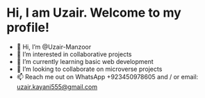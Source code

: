
<h1 style="position:center;">Hi, I am Uzair. Welcome to my profile!</h1>


- 👋 Hi, I’m @Uzair-Manzoor
- 👀 I’m interested in collaborative projects
- 🌱 I’m currently learning basic web development
- 💞️ I’m looking to collaborate on microverse projects
- 📫 Reach me out on WhatsApp +923450978605 and / or email: uzair.kayani555@gmail.com





<!---
Uzair-Manzoor/Uzair-Manzoor is a ✨ special ✨ repository because its `README.md` (this file) appears on your GitHub profile.
You can click the Preview link to take a look at your changes.
--->
